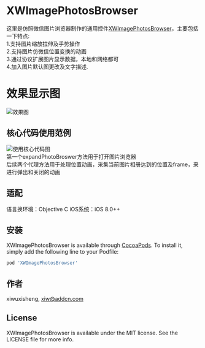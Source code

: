 # XWImagePhotosBrowser
这里是仿照微信图片浏览器制作的通用控件[XWImagePhotosBrowser](https://github.com/xiwuxisheng/XWImagePhotosBrowser)，主要包括一下特点:  
1.支持图片缩放拉伸及手势操作  
2.支持图片仿微信位置变换的动画  
3.通过协议扩展图片显示数据，本地和网络都可  
4.加入图片默认图更改及文字描述.  

# 效果显示图  
![效果图](http://kan.027cgb.com/620613/gitpic/imageBroswer.gif)

## 核心代码使用范例  
![使用核心代码图](http://kan.027cgb.com/620613/gitpic/WechatIMG5.jpeg)  
第一个expandPhotoBroswer方法用于打开图片浏览器  
后续两个代理方法用于处理位置动画，采集当前图片相册达到的位置及frame，来进行弹出和关闭的动画

## 适配  
语言换环境：Objective C
iOS系统：iOS 8.0++

## 安装

XWImagePhotosBrowser is available through [CocoaPods](https://cocoapods.org). To install
it, simply add the following line to your Podfile:

```ruby
pod 'XWImagePhotosBrowser'
```

## 作者

xiwuxisheng, xiw@addcn.com

## License

XWImagePhotosBrowser is available under the MIT license. See the LICENSE file for more info.
